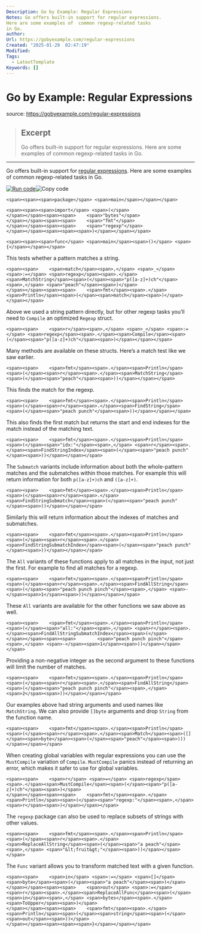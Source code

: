 ```yaml
---
Description: Go by Example: Regular Expressions
Notes: Go offers built-in support for regular expressions.
Here are some examples of  common regexp-related tasks
in Go.
author: 
Url: https://gobyexample.com/regular-expressions
Created: "2025-01-29  02:47:19"
Modified: 
Tags:
  - LatextTemplate
Keywords: []
---
```


# Go by Example: Regular Expressions

source: https://gobyexample.com/regular-expressions

> ## Excerpt
> Go offers built-in support for regular expressions.
Here are some examples of  common regexp-related tasks
in Go.

---
Go offers built-in support for [regular expressions](https://en.wikipedia.org/wiki/Regular_expression). Here are some examples of common regexp-related tasks in Go.

[![](https://gobyexample.com/play.png "Run code")](https://go.dev/play/p/fI2YIfYsCaL)![](https://gobyexample.com/clipboard.png "Copy code")

```
<span><span><span>package</span> <span>main</span></span></span>
```

```
<span><span><span>import</span> <span>(</span>
</span></span><span><span>    <span>"bytes"</span>
</span></span><span><span>    <span>"fmt"</span>
</span></span><span><span>    <span>"regexp"</span>
</span></span><span><span><span>)</span></span></span>
```

```
<span><span><span>func</span> <span>main</span><span>()</span> <span>{</span></span></span>
```

This tests whether a pattern matches a string.

```
<span><span>    <span>match</span><span>,</span> <span>_</span> <span>:=</span> <span>regexp</span><span>.</span><span>MatchString</span><span>(</span><span>"p([a-z]+)ch"</span><span>,</span> <span>"peach"</span><span>)</span>
</span></span><span><span>    <span>fmt</span><span>.</span><span>Println</span><span>(</span><span>match</span><span>)</span></span></span>
```

Above we used a string pattern directly, but for other regexp tasks you’ll need to `Compile` an optimized `Regexp` struct.

```
<span><span>    <span>r</span><span>,</span> <span>_</span> <span>:=</span> <span>regexp</span><span>.</span><span>Compile</span><span>(</span><span>"p([a-z]+)ch"</span><span>)</span></span></span>
```

Many methods are available on these structs. Here’s a match test like we saw earlier.

```
<span><span>    <span>fmt</span><span>.</span><span>Println</span><span>(</span><span>r</span><span>.</span><span>MatchString</span><span>(</span><span>"peach"</span><span>))</span></span></span>
```

This finds the match for the regexp.

```
<span><span>    <span>fmt</span><span>.</span><span>Println</span><span>(</span><span>r</span><span>.</span><span>FindString</span><span>(</span><span>"peach punch"</span><span>))</span></span></span>
```

This also finds the first match but returns the start and end indexes for the match instead of the matching text.

```
<span><span>    <span>fmt</span><span>.</span><span>Println</span><span>(</span><span>"idx:"</span><span>,</span> <span>r</span><span>.</span><span>FindStringIndex</span><span>(</span><span>"peach punch"</span><span>))</span></span></span>
```

The `Submatch` variants include information about both the whole-pattern matches and the submatches within those matches. For example this will return information for both `p([a-z]+)ch` and `([a-z]+)`.

```
<span><span>    <span>fmt</span><span>.</span><span>Println</span><span>(</span><span>r</span><span>.</span><span>FindStringSubmatch</span><span>(</span><span>"peach punch"</span><span>))</span></span></span>
```

Similarly this will return information about the indexes of matches and submatches.

```
<span><span>    <span>fmt</span><span>.</span><span>Println</span><span>(</span><span>r</span><span>.</span><span>FindStringSubmatchIndex</span><span>(</span><span>"peach punch"</span><span>))</span></span></span>
```

The `All` variants of these functions apply to all matches in the input, not just the first. For example to find all matches for a regexp.

```
<span><span>    <span>fmt</span><span>.</span><span>Println</span><span>(</span><span>r</span><span>.</span><span>FindAllString</span><span>(</span><span>"peach punch pinch"</span><span>,</span> <span>-</span><span>1</span><span>))</span></span></span>
```

These `All` variants are available for the other functions we saw above as well.

```
<span><span>    <span>fmt</span><span>.</span><span>Println</span><span>(</span><span>"all:"</span><span>,</span> <span>r</span><span>.</span><span>FindAllStringSubmatchIndex</span><span>(</span>
</span></span><span><span>        <span>"peach punch pinch"</span><span>,</span> <span>-</span><span>1</span><span>))</span></span></span>
```

Providing a non-negative integer as the second argument to these functions will limit the number of matches.

```
<span><span>    <span>fmt</span><span>.</span><span>Println</span><span>(</span><span>r</span><span>.</span><span>FindAllString</span><span>(</span><span>"peach punch pinch"</span><span>,</span> <span>2</span><span>))</span></span></span>
```

Our examples above had string arguments and used names like `MatchString`. We can also provide `[]byte` arguments and drop `String` from the function name.

```
<span><span>    <span>fmt</span><span>.</span><span>Println</span><span>(</span><span>r</span><span>.</span><span>Match</span><span>([]</span><span>byte</span><span>(</span><span>"peach"</span><span>)))</span></span></span>
```

When creating global variables with regular expressions you can use the `MustCompile` variation of `Compile`. `MustCompile` panics instead of returning an error, which makes it safer to use for global variables.

```
<span><span>    <span>r</span> <span>=</span> <span>regexp</span><span>.</span><span>MustCompile</span><span>(</span><span>"p([a-z]+)ch"</span><span>)</span>
</span></span><span><span>    <span>fmt</span><span>.</span><span>Println</span><span>(</span><span>"regexp:"</span><span>,</span> <span>r</span><span>)</span></span></span>
```

The `regexp` package can also be used to replace subsets of strings with other values.

```
<span><span>    <span>fmt</span><span>.</span><span>Println</span><span>(</span><span>r</span><span>.</span><span>ReplaceAllString</span><span>(</span><span>"a peach"</span><span>,</span> <span>"&lt;fruit&gt;"</span><span>))</span></span></span>
```

The `Func` variant allows you to transform matched text with a given function.

```
<span><span>    <span>in</span> <span>:=</span> <span>[]</span><span>byte</span><span>(</span><span>"a peach"</span><span>)</span>
</span></span><span><span>    <span>out</span> <span>:=</span> <span>r</span><span>.</span><span>ReplaceAllFunc</span><span>(</span><span>in</span><span>,</span> <span>bytes</span><span>.</span><span>ToUpper</span><span>)</span>
</span></span><span><span>    <span>fmt</span><span>.</span><span>Println</span><span>(</span><span>string</span><span>(</span><span>out</span><span>))</span>
</span></span><span><span><span>}</span></span></span>
```
